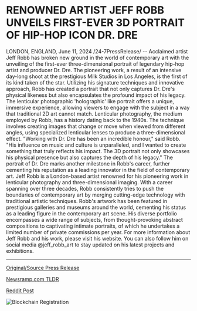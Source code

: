 # RENOWNED ARTIST JEFF ROBB UNVEILS FIRST-EVER 3D PORTRAIT OF HIP-HOP ICON DR. DRE

LONDON, ENGLAND, June 11, 2024 /24-7PressRelease/ -- Acclaimed artist Jeff Robb has broken new ground in the world of contemporary art with the unveiling of the first-ever three-dimensional portrait of legendary hip-hop artist and producer Dr. Dre. The pioneering work, a result of an intensive day-long shoot at the prestigious Milk Studios in Los Angeles, is the first of its kind taken of the star.  Utilizing his signature techniques and innovative approach, Robb has created a portrait that not only captures Dr. Dre's physical likeness but also encapsulates the profound impact of his legacy. The lenticular photographic 'holographic' like portrait offers a unique, immersive experience, allowing viewers to engage with the subject in a way that traditional 2D art cannot match.  Lenticular photography, the medium employed by Robb, has a history dating back to the 1940s. The technique involves creating images that change or move when viewed from different angles, using specialized lenticular lenses to produce a three-dimensional effect.   "Working with Dr. Dre has been an incredible honour," said Robb. "His influence on music and culture is unparalleled, and I wanted to create something that truly reflects his impact. The 3D portrait not only showcases his physical presence but also captures the depth of his legacy."  The portrait of Dr. Dre marks another milestone in Robb's career, further cementing his reputation as a leading innovator in the field of contemporary art.  Jeff Robb is a London-based artist renowned for his pioneering work in lenticular photography and three-dimensional imaging. With a career spanning over three decades, Robb consistently tries to push the boundaries of contemporary art by merging cutting-edge technology with traditional artistic techniques.   Robb's artwork has been featured in prestigious galleries and museums around the world, cementing his status as a leading figure in the contemporary art scene. His diverse portfolio encompasses a wide range of subjects, from thought-provoking abstract compositions to captivating intimate portraits, of which he undertakes a limited number of private commissions per year.   For more information about Jeff Robb and his work, please visit his website. You can also follow him on social media @jeff_robb_art to stay updated on his latest projects and exhibitions. 

---

[Original/Source Press Release](https://www.24-7pressrelease.com/press-release/511472/renowned-artist-jeff-robb-unveils-first-ever-3d-portrait-of-hip-hop-icon-dr-dre)
                    

[Newsramp.com TLDR](None) 



[Reddit Post](https://www.reddit.com/r/Lifestyle_Culture/comments/1dd84q5/acclaimed_artist_jeff_robb_unveils_groundbreaking/) 



![Blockchain Registration](https://cdn.newsramp.app/24-7PressRelease/qrcode/246/11/pond3KfR.webp)